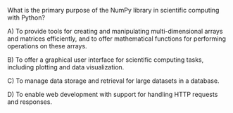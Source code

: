 What is the primary purpose of the NumPy library in scientific computing with Python?

A) To provide tools for creating and manipulating multi-dimensional arrays and matrices efficiently, and to offer mathematical functions for performing operations on these arrays.

B) To offer a graphical user interface for scientific computing tasks, including plotting and data visualization.

C) To manage data storage and retrieval for large datasets in a database.

D) To enable web development with support for handling HTTP requests and responses.

<!-- ANSWER: A -->